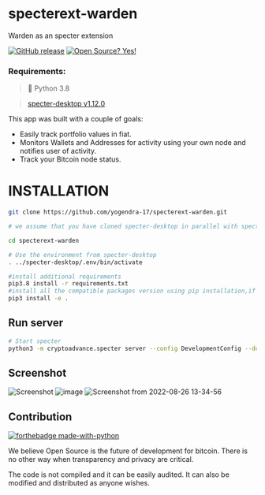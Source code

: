 # specterext-warden
Warden as an specter extension

[![GitHub release](https://img.shields.io/github/release/pxsocs/warden.svg)](https://github.com/yogendra-17/specterext-warden/releases/tag/Specterext-warden)
[![Open Source? Yes!](https://badgen.net/badge/Open%20Source%20%3F/Yes%21/blue?icon=github)](https://GitHub.com/pxsocs/warden/releases/)

### Requirements:

> 🐍 Python 3.8 

> [specter-desktop v1.12.0](https://github.com/cryptoadvance/specter-desktop/releases/tag/v1.12.0)

This app was built with a couple of goals:

- Easily track portfolio values in fiat.
- Monitors Wallets and Addresses for activity using your own node and notifies user of activity.
- Track your Bitcoin node status.

# INSTALLATION

```bash
git clone https://github.com/yogendra-17/specterext-warden.git

# we assume that you have cloned specter-desktop in parallel with specterext-warden

cd specterext-warden

# Use the environment from specter-desktop
. ../specter-desktop/.env/bin/activate

#install additional requirements 
pip3.8 install -r requirements.txt 
#install all the compatible packages version using pip installation,if recieve uncompatible package warning.
pip3 install -e .

```
## Run server
``` bash
# Start specter
python3 -m cryptoadvance.specter server --config DevelopmentConfig --debug

```
## Screenshot
![Screenshot](https://user-images.githubusercontent.com/54116506/193618081-0f442b96-0636-49d6-8641-1df1ca4b3137.png)
![image](https://user-images.githubusercontent.com/54116506/193618327-63dcff08-e0e2-4747-b04b-8b19f4fa3139.png)
![Screenshot from 2022-08-26 13-34-56](https://user-images.githubusercontent.com/54116506/193618448-95f8bd72-fc59-494d-992a-ba8c74be3062.png)

## Contribution

[![forthebadge made-with-python](http://ForTheBadge.com/images/badges/made-with-python.svg)](https://www.python.org/)

We believe Open Source is the future of development for bitcoin. There is no other way when transparency and privacy are critical.

The code is not compiled and it can be easily audited. It can also be modified and distributed as anyone wishes.


